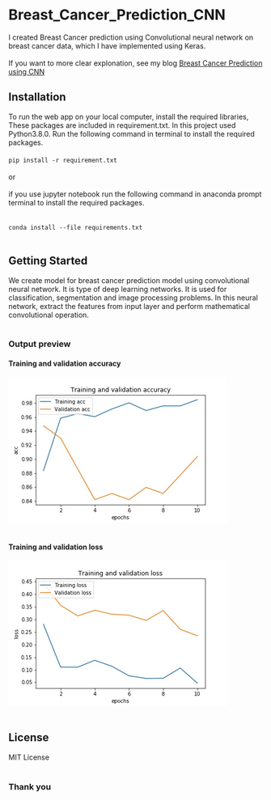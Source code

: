 # Breast_Cancer_Prediction_CNN

I created Breast Cancer prediction using Convolutional neural network on breast cancer data, which I have implemented using Keras.<br><br>
If you want to more clear explonation, see my blog [Breast Cancer Prediction using CNN](https://techyscientists.blogspot.com/2021/08/breast-cancer-prediction.html)

## Installation

To run the web app on your local computer, install the required libraries, These packages are included in requirement.txt. In this project used Python3.8.0.
Run the following command in terminal to install the required packages.<br><br>
`pip install -r requirement.txt` <br><br>
or<br><br>
if you use jupyter notebook run the following command in anaconda prompt terminal to install the required packages.<br><br>

`conda install --file requirements.txt`
<br>
<br>

## Getting Started

We create model for breast cancer prediction model using convolutional neural network. It is type of deep learning networks. It is used for classification, segmentation and image processing problems. In this neural network, extract the features from input layer and perform mathematical convolutional operation. 
<br><br>

### Output preview

#### Training and validation accuracy
<img src='https://github.com/JafirDon/Breast_Cancer_Prediction_CNN/blob/main/acc.jpg'></img>
<br>
<br>
#### Training and validation loss
<img src='https://github.com/JafirDon/Breast_Cancer_Prediction_CNN/blob/main/loss.jpg'></img>
<br>
<br>
## License
MIT License
<br>
<br>

### Thank you
